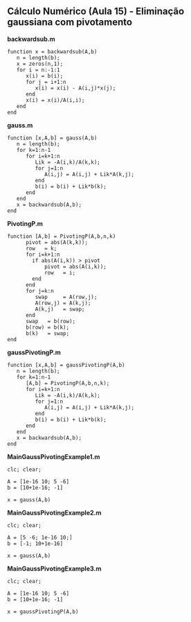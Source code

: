 ## Cálculo Numérico (Aula 15) - Eliminação gaussiana com pivotamento

**backwardsub.m**
```
function x = backwardsub(A,b)
   n = length(b);
   x = zeros(n,1);
   for i = n:-1:1
      x(i) = b(i);
      for j = i+1:n
         x(i) = x(i) - A(i,j)*x(j);
      end
      x(i) = x(i)/A(i,i);
   end
end
```

**gauss.m**
```
function [x,A,b] = gauss(A,b)
   n = length(b);
   for k=1:n-1
      for i=k+1:n
         Lik = -A(i,k)/A(k,k);
         for j=1:n
            A(i,j) = A(i,j) + Lik*A(k,j);
         end
         b(i) = b(i) + Lik*b(k);
      end
   end
   x = backwardsub(A,b);
end
```

**PivotingP.m**
```
function [A,b] = PivotingP(A,b,n,k)
      pivot = abs(A(k,k));
      row   = k;
      for i=k+1:n
        if abs(A(i,k)) > pivot
            pivot = abs(A(i,k));
            row   = i;
        end
      end
      for j=k:n
         swap     = A(row,j);
         A(row,j) = A(k,j);
         A(k,j)   = swap;
      end
      swap   = b(row);
      b(row) = b(k);
      b(k)   = swap;
end
```

**gaussPivotingP.m**
```
function [x,A,b] = gaussPivotingP(A,b)
   n = length(b);
   for k=1:n-1
      [A,b] = PivotingP(A,b,n,k);
      for i=k+1:n
         Lik = -A(i,k)/A(k,k);
         for j=1:n
            A(i,j) = A(i,j) + Lik*A(k,j);
         end
         b(i) = b(i) + Lik*b(k);
      end
   end
   x = backwardsub(A,b);
end
```

**MainGaussPivotingExample1.m**
```
clc; clear;

A = [1e-16 10; 5 -6]
b = [10+1e-16; -1]

x = gauss(A,b)
```

**MainGaussPivotingExample2.m**
```
clc; clear;

A = [5 -6; 1e-16 10;]
b = [-1; 10+1e-16]

x = gauss(A,b)
```

**MainGaussPivotingExample3.m**
```
clc; clear;

A = [1e-16 10; 5 -6]
b = [10+1e-16; -1]

x = gaussPivotingP(A,b)
```
